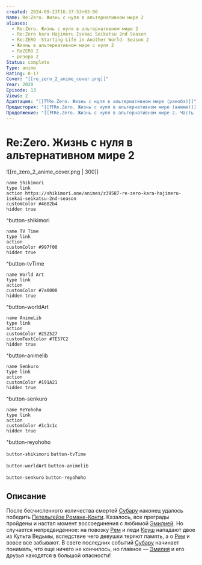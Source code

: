 ```yaml
---
created: 2024-09-23T16:37:53+03:00
Name: Re:Zero. Жизнь с нуля в альтернативном мире 2
aliases:
  - Re:Zero. Жизнь с нуля в альтернативном мире 2
  - Re:Zero kara Hajimeru Isekai Seikatsu 2nd Season
  - Re:ZERO -Starting Life in Another World- Season 2
  - Жизнь в альтернативном мире с нуля 2
  - ReZERO 2
  - резеро 2
Status: complete
Type: anime
Rating: R-17
Cover: "[[re_zero_2_anime_cover.png]]"
Year: 2020
Episode: 13
Views: 2
Адаптация: "[[⛩️Re.Zero. Жизнь с нуля в альтернативном мире (ранобэ)]]"
Предыстория: "[[⛩️Re.Zero. Жизнь с нуля в альтернативном мире (аниме)]]"
Продолжение: "[[⛩️Re.Zero. Жизнь с нуля в альтернативном мире 2. Часть 2 (аниме)]]"
---
```


# Re:Zero. Жизнь с нуля в альтернативном мире 2

![[re_zero_2_anime_cover.png | 300]]

```button
name Shikimori
type link
action https://shikimori.one/animes/z39587-re-zero-kara-hajimeru-isekai-seikatsu-2nd-season
customColor #4682b4
hidden true
```
^button-shikimori

```button
name TV Time
type link
action 
customColor #997f00
hidden true
```
^button-tvTime

```button
name World Art
type link
action 
customColor #7a0000
hidden true
```
^button-worldArt

```button
name AnimeLib
type link
action 
customColor #252527
customTextColor #7E57C2
hidden true
```
^button-animelib

```button
name Senkuro
type link
action 
customColor #191A21
hidden true
```
^button-senkuro

```button
name ReYohoho
type link
action 
customColor #1c1c1c
hidden true
```
^button-reyohoho



`button-shikimori` `button-tvTime`

`button-worldArt` `button-animelib`

`button-senkuro` `button-reyohoho`

## Описание

После бесчисленного количества смертей [Субару](https://shikimori.one/characters/118735-subaru-natsuki) наконец удалось победить [Петельгейзе Романе-Конти](https://shikimori.one/characters/141521-petelgeuse-roman-e-conti). Казалось, все преграды пройдены и настал момент воссоединения с любимой [Эмилией](https://shikimori.one/characters/118737-emilia). Но случается непредвиденное: на повозку [Рем](https://shikimori.one/characters/118763-rem) и леди [Круш](https://shikimori.one/characters/118775-crusch-karsten) нападают двое из Культа Ведьмы, вследствие чего девушки теряют память, а о [Рем](https://shikimori.one/characters/118763-rem) и вовсе все забывают. В свете последних событий [Субару](https://shikimori.one/characters/118735-subaru-natsuki) начинает понимать, что еще ничего не кончилось, но главное — [Эмилия](https://shikimori.one/characters/118737-emilia) и его друзья находятся в большой опасности!
